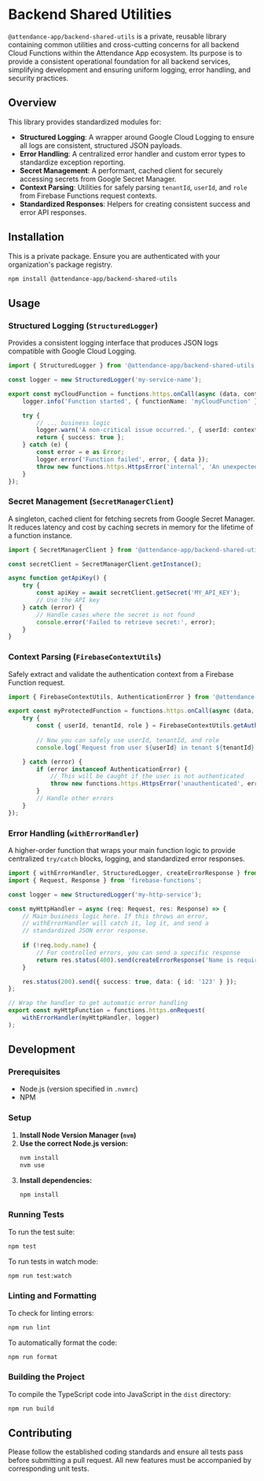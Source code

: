 # Backend Shared Utilities

`@attendance-app/backend-shared-utils` is a private, reusable library containing common utilities and cross-cutting concerns for all backend Cloud Functions within the Attendance App ecosystem. Its purpose is to provide a consistent operational foundation for all backend services, simplifying development and ensuring uniform logging, error handling, and security practices.

## Overview

This library provides standardized modules for:

-   **Structured Logging**: A wrapper around Google Cloud Logging to ensure all logs are consistent, structured JSON payloads.
-   **Error Handling**: A centralized error handler and custom error types to standardize exception reporting.
-   **Secret Management**: A performant, cached client for securely accessing secrets from Google Secret Manager.
-   **Context Parsing**: Utilities for safely parsing `tenantId`, `userId`, and `role` from Firebase Functions request contexts.
-   **Standardized Responses**: Helpers for creating consistent success and error API responses.

## Installation

This is a private package. Ensure you are authenticated with your organization's package registry.

```bash
npm install @attendance-app/backend-shared-utils
```

## Usage

### Structured Logging (`StructuredLogger`)

Provides a consistent logging interface that produces JSON logs compatible with Google Cloud Logging.

```typescript
import { StructuredLogger } from '@attendance-app/backend-shared-utils';

const logger = new StructuredLogger('my-service-name');

export const myCloudFunction = functions.https.onCall(async (data, context) => {
    logger.info('Function started', { functionName: 'myCloudFunction' });

    try {
        // ... business logic
        logger.warn('A non-critical issue occurred.', { userId: context.auth?.uid });
        return { success: true };
    } catch (e) {
        const error = e as Error;
        logger.error('Function failed', error, { data });
        throw new functions.https.HttpsError('internal', 'An unexpected error occurred.');
    }
});
```

### Secret Management (`SecretManagerClient`)

A singleton, cached client for fetching secrets from Google Secret Manager. It reduces latency and cost by caching secrets in memory for the lifetime of a function instance.

```typescript
import { SecretManagerClient } from '@attendance-app/backend-shared-utils';

const secretClient = SecretManagerClient.getInstance();

async function getApiKey() {
    try {
        const apiKey = await secretClient.getSecret('MY_API_KEY');
        // Use the API key
    } catch (error) {
        // Handle cases where the secret is not found
        console.error('Failed to retrieve secret:', error);
    }
}
```

### Context Parsing (`FirebaseContextUtils`)

Safely extract and validate the authentication context from a Firebase Function request.

```typescript
import { FirebaseContextUtils, AuthenticationError } from '@attendance-app/backend-shared-utils';

export const myProtectedFunction = functions.https.onCall(async (data, context) => {
    try {
        const { userId, tenantId, role } = FirebaseContextUtils.getAuthenticatedContext(context);
        
        // Now you can safely use userId, tenantId, and role
        console.log(`Request from user ${userId} in tenant ${tenantId} with role ${role}`);

    } catch (error) {
        if (error instanceof AuthenticationError) {
            // This will be caught if the user is not authenticated
            throw new functions.https.HttpsError('unauthenticated', error.message);
        }
        // Handle other errors
    }
});
```

### Error Handling (`withErrorHandler`)

A higher-order function that wraps your main function logic to provide centralized `try/catch` blocks, logging, and standardized error responses.

```typescript
import { withErrorHandler, StructuredLogger, createErrorResponse } from '@attendance-app/backend-shared-utils';
import { Request, Response } from 'firebase-functions';

const logger = new StructuredLogger('my-http-service');

const myHttpHandler = async (req: Request, res: Response) => {
    // Main business logic here. If this throws an error,
    // withErrorHandler will catch it, log it, and send a
    // standardized JSON error response.
    
    if (!req.body.name) {
        // For controlled errors, you can send a specific response
        return res.status(400).send(createErrorResponse('Name is required.', 'VALIDATION_ERROR'));
    }

    res.status(200).send({ success: true, data: { id: '123' } });
};

// Wrap the handler to get automatic error handling
export const myHttpFunction = functions.https.onRequest(
    withErrorHandler(myHttpHandler, logger)
);
```

## Development

### Prerequisites

-   Node.js (version specified in `.nvmrc`)
-   NPM

### Setup

1.  **Install Node Version Manager (`nvm`)**
2.  **Use the correct Node.js version:**
    ```bash
    nvm install
    nvm use
    ```
3.  **Install dependencies:**
    ```bash
    npm install
    ```

### Running Tests

To run the test suite:

```bash
npm test
```

To run tests in watch mode:

```bash
npm run test:watch
```

### Linting and Formatting

To check for linting errors:

```bash
npm run lint
```

To automatically format the code:

```bash
npm run format
```

### Building the Project

To compile the TypeScript code into JavaScript in the `dist` directory:

```bash
npm run build
```

## Contributing

Please follow the established coding standards and ensure all tests pass before submitting a pull request. All new features must be accompanied by corresponding unit tests.